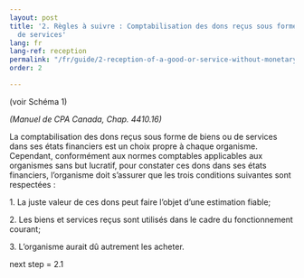 ```yaml
---
layout: post
title: '2. Règles à suivre : Comptabilisation des dons reçus sous forme de biens ou
  de services'
lang: fr
lang-ref: reception
permalink: "/fr/guide/2-reception-of-a-good-or-service-without-monetary-consideration/"
order: 2

---
```

(voir Schéma 1)

_(Manuel de CPA Canada, Chap. 4410.16)_

La comptabilisation des dons reçus sous forme de biens ou de services dans ses états financiers est un choix propre à chaque organisme. Cependant, conformément aux normes comptables applicables aux organismes sans but lucratif, pour constater ces dons dans ses états financiers, l’organisme doit s’assurer que les trois conditions suivantes sont respectées :

1\. La juste valeur de ces dons peut faire l’objet d’une estimation fiable;

2\. Les biens et services reçus sont utilisés dans le cadre du fonctionnement courant;

3\. L’organisme aurait dû autrement les acheter.

next step = 2.1